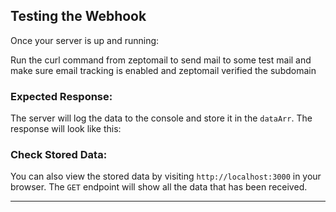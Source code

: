 ## Testing the Webhook

Once your server is up and running:

Run the curl command from zeptomail to send mail to some test mail  and make sure email tracking is enabled and zeptomail verified the subdomain

### Expected Response:

The server will log the data to the console and store it in the `dataArr`. The response will look like this:


### Check Stored Data:

You can also view the stored data by visiting `http://localhost:3000` in your browser. The `GET` endpoint will show all the data that has been received.

---
